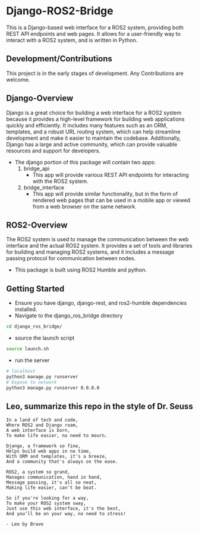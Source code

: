 # Django-ROS2-Bridge

This is a Django-based web interface for a ROS2 system, providing both REST API endpoints and web pages. It allows for a user-friendly way to interact with a ROS2 system, and is written in Python.

## Development/Contributions

This project is in the early stages of development. Any Contributions are welcome.

## Django-Overview

Django is a great choice for building a web interface for a ROS2 system because it provides a high-level framework for building web applications quickly and efficiently. It includes many features such as an ORM, templates, and a robust URL routing system, which can help streamline development and make it easier to maintain the codebase. Additionally, Django has a large and active community, which can provide valuable resources and support for developers.

- The django portion of this package will contain two apps:
    1. bridge_api
        - This app will provide various REST API endpoints for interacting with the ROS2 system.
    2. bridge_interface
        - This app will provide similar functionality, but in the form of rendered web pages that can be used in a mobile app or viewed from a web browser on the same network.

## ROS2-Overview

The ROS2 system is used to manage the communication between the web interface and the actual ROS2 system. It provides a set of tools and libraries for building and managing ROS2 systems, and it includes a message passing protocol for communication between nodes.

- This package is built using ROS2 Humble and python.

## Getting Started

- Ensure you have django, django-rest, and ros2-humble dependencies installed. 
- Navigate to the django_ros_bridge directory

```bash
cd django_ros_bridge/
```

- source the launch script

```bash
source launch.sh
```

- run the server

```bash
# localhost
python3 manage.py runserver
# Expose to network
python3 manage.py runserver 0.0.0.0
```

## Leo, summarize this repo in the style of Dr. Seuss

```text
In a land of tech and code,
Where ROS2 and Django roam,
A web interface is born,
To make life easier, no need to mourn.

Django, a framework so fine,
Helps build web apps in no time,
With ORM and templates, it's a breeze,
And a community that's always on the ease.

ROS2, a system so grand,
Manages communication, hand in hand,
Message passing, it's all so neat,
Making life easier, can't be beat.

So if you're looking for a way,
To make your ROS2 system sway,
Just use this web interface, it's the best,
And you'll be on your way, no need to stress!

- Leo by Brave
```
